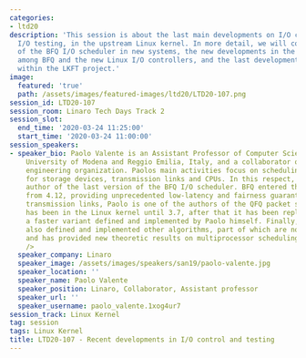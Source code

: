 ```yaml
---
categories:
- ltd20
description: 'This session is about the last main developments on I/O control and
  I/O testing, in the upstream Linux kernel. In more detail, we will cover: the adoption
  of the BFQ I/O scheduler in new systems, the new developments in the comparison
  among BFQ and the new Linux I/O controllers, and the last developments in I/O testing
  within the LKFT project.'
image:
  featured: 'true'
  path: /assets/images/featured-images/ltd20/LTD20-107.png
session_id: LTD20-107
session_room: Linaro Tech Days Track 2
session_slot:
  end_time: '2020-03-24 11:25:00'
  start_time: '2020-03-24 11:00:00'
session_speakers:
- speaker_bio: Paolo Valente is an Assistant Professor of Computer Science at the
    University of Modena and Reggio Emilia, Italy, and a collaborator of the Linaro
    engineering organization. Paolos main activities focus on scheduling algorithms
    for storage devices, transmission links and CPUs. In this respect, Paolo is the
    author of the last version of the BFQ I/O scheduler. BFQ entered the Linux kernel
    from 4.12, providing unprecedented low-latency and fairness guarantees. As for
    transmission links, Paolo is one of the authors of the QFQ packet scheduler, which
    has been in the Linux kernel until 3.7, after that it has been replaced by QFQ+,
    a faster variant defined and implemented by Paolo himself. Finally, Paolo has
    also defined and implemented other algorithms, part of which are now in FreeBSD,
    and has provided new theoretic results on multiprocessor scheduling.<br /> <br
    />
  speaker_company: Linaro
  speaker_image: /assets/images/speakers/san19/paolo-valente.jpg
  speaker_location: ''
  speaker_name: Paolo Valente
  speaker_position: Linaro, Collaborator, Assistant professor
  speaker_url: ''
  speaker_username: paolo_valente.1xog4ur7
session_track: Linux Kernel
tag: session
tags: Linux Kernel
title: LTD20-107 - Recent developments in I/O control and testing
---
```

